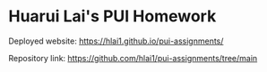 # Huarui Lai's PUI Homework

Deployed website: https://hlai1.github.io/pui-assignments/

Repository link: https://github.com/hlai1/pui-assignments/tree/main
